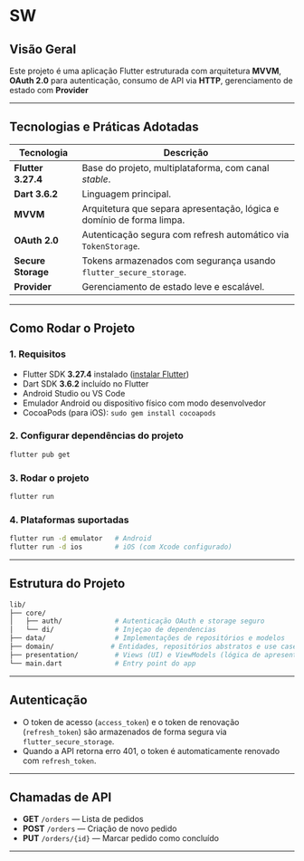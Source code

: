 # SW

## Visão Geral

Este projeto é uma aplicação Flutter estruturada com arquitetura **MVVM**, **OAuth 2.0** para autenticação, consumo de API via **HTTP**, gerenciamento de estado com **Provider**

---

## Tecnologias e Práticas Adotadas

| Tecnologia         | Descrição                                                                 |
|--------------------|---------------------------------------------------------------------------|
| **Flutter 3.27.4** | Base do projeto, multiplataforma, com canal _stable_.                     |
| **Dart 3.6.2**     | Linguagem principal.                                                      | 
| **MVVM**           | Arquitetura que separa apresentação, lógica e domínio de forma limpa.     |
| **OAuth 2.0**      | Autenticação segura com refresh automático via `TokenStorage`.            |
| **Secure Storage** | Tokens armazenados com segurança usando `flutter_secure_storage`.         |
| **Provider**       | Gerenciamento de estado leve e escalável.                                 |

---

## Como Rodar o Projeto

### 1. Requisitos
- Flutter SDK **3.27.4** instalado ([instalar Flutter](https://docs.flutter.dev/get-started/install))
- Dart SDK **3.6.2** incluído no Flutter
- Android Studio ou VS Code
- Emulador Android ou dispositivo físico com modo desenvolvedor
- CocoaPods (para iOS): `sudo gem install cocoapods`

### 2. Configurar dependências do projeto

```bash
flutter pub get
```

### 3. Rodar o projeto

```bash
flutter run
```

### 4. Plataformas suportadas

```bash
flutter run -d emulator   # Android
flutter run -d ios        # iOS (com Xcode configurado)
```

---

## Estrutura do Projeto

```bash
lib/
├── core/
│   ├── auth/             # Autenticação OAuth e storage seguro
│   └── di/               # Injeçao de dependencias
├── data/                 # Implementações de repositórios e modelos
├── domain/              # Entidades, repositórios abstratos e use cases
├── presentation/         # Views (UI) e ViewModels (lógica de apresentação)
└── main.dart             # Entry point do app
```

---

## Autenticação

- O token de acesso (`access_token`) e o token de renovação (`refresh_token`) são armazenados de forma segura via `flutter_secure_storage`.
- Quando a API retorna erro 401, o token é automaticamente renovado com `refresh_token`.

---

## Chamadas de API

- **GET** `/orders` — Lista de pedidos
- **POST** `/orders` — Criação de novo pedido
- **PUT** `/orders/{id}` — Marcar pedido como concluído

---